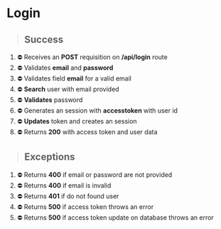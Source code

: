 # Login

> ## Success

1. ⛔️ Receives an **POST** requisition on **/api/login** route
2. ⛔️ Validates **email** and **password**
3. ⛔️ Validates field **email** for a valid email
4. ⛔️ **Search** user with email provided
4. ⛔️ **Validates** password
6. ⛔️ Generates an session with **accesstoken** with user id
7. ⛔️ **Updates** token and creates an session
8. ⛔️ Returns **200** with access token and user data

> ## Exceptions

1. ⛔️ Returns **400** if email or password are not provided
2. ⛔️ Returns **400** if email is invalid
3. ⛔️ Returns **401** if do not found user
4. ⛔️ Returns **500** if access token throws an error
5. ⛔️ Returns **500** if access token update on database throws an error